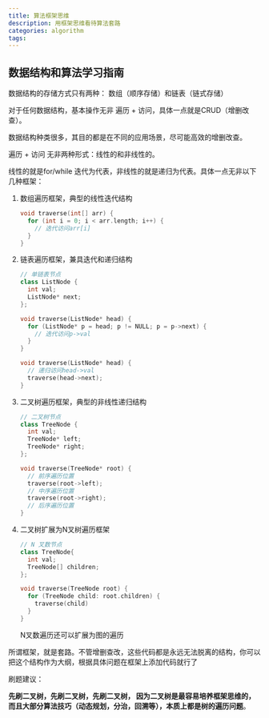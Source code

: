 ```yaml
---
title: 算法框架思维
description: 用框架思维看待算法套路
categories: algorithm
tags:
---
```


## 数据结构和算法学习指南

数据结构的存储方式只有两种： 数组（顺序存储）和链表（链式存储）

对于任何数据结构，基本操作无非 遍历 + 访问，具体一点就是CRUD（增删改查）。

数据结构种类很多，其目的都是在不同的应用场景，尽可能高效的增删改查。

遍历 + 访问 无非两种形式：线性的和非线性的。

线性的就是for/while 迭代为代表，非线性的就是递归为代表。具体一点无非以下几种框架：

1. 数组遍历框架，典型的线性迭代结构

   ```cpp
   void traverse(int[] arr) {
     for (int i = 0; i < arr.length; i++) {
       // 迭代访问arr[i]
     }
   }
   ```

2. 链表遍历框架，兼具迭代和递归结构

   ```cpp
   // 单链表节点
   class ListNode {
     int val;
     ListNode* next;
   };
   
   void traverse(ListNode* head) {
     for (ListNode* p = head; p != NULL; p = p->next) {
       // 迭代访问p->val
     }
   }
   
   void traverse(ListNode* head) {
     // 递归访问head->val
     traverse(head->next);
   }
   ```

3. 二叉树遍历框架，典型的非线性递归结构

   ```cpp
   // 二叉树节点
   class TreeNode {
     int val;
     TreeNode* left;
     TreeNode* right;
   };
   
   void traverse(TreeNode* root) {
     // 前序遍历位置
     traverse(root->left);
     // 中序遍历位置
     traverse(root->right);
     // 后序遍历位置
   }
   
   ```

4. 二叉树扩展为N叉树遍历框架

   ```cpp
   // N 叉数节点
   class TreeNode{
     int val;
     TreeNode[] children;
   };
   
   void traverse(TreeNode root) {
     for (TreeNode child: root.children) {
       traverse(child)
     }
   }
   ```

   N叉数遍历还可以扩展为图的遍历

所谓框架，就是套路。不管增删查改，这些代码都是永远无法脱离的结构，你可以把这个结构作为大纲，根据具体问题在框架上添加代码就行了

刷题建议：

**先刷二叉树，先刷二叉树，先刷二叉树， 因为二叉树是最容易培养框架思维的，而且大部分算法技巧（动态规划，分治，回溯等），本质上都是树的遍历问题**。

